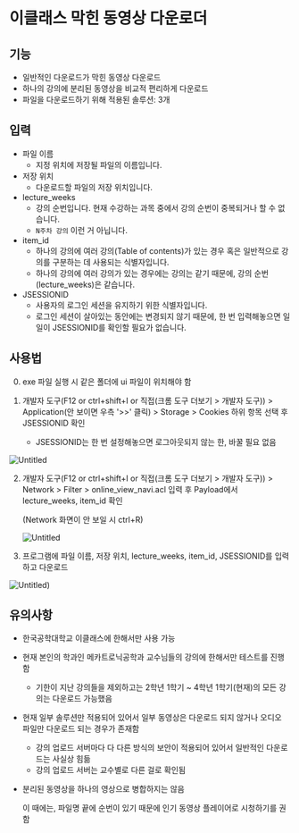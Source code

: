 # 이클래스 막힌 동영상 다운로더

## 기능

- 일반적인 다운로드가 막힌 동영상 다운로드
- 하나의 강의에 분리된 동영상을 비교적 편리하게 다운로드
- 파일을 다운로드하기 위해 적용된 솔루션: 3개

## 입력

- 파일 이름
    - 지정 위치에 저장될 파일의 이름입니다.
- 저장 위치
    - 다운로드할 파일의 저장 위치입니다.
- lecture_weeks
    - 강의 순번입니다. 현재 수강하는 과목 중에서 강의 순번이 중복되거나 할 수 없습니다.
    - `N주차 강의` 이런 거 아닙니다.
- item_id
    - 하나의 강의에 여러 강의(Table of contents)가 있는 경우 혹은 일반적으로 강의를 구분하는 데 사용되는 식별자입니다.
    - 하나의 강의에 여러 강의가 있는 경우에는 강의는 같기 때문에, 강의 순번(lecture_weeks)은 같습니다.
- JSESSIONID
    - 사용자의 로그인 세션을 유지하기 위한 식별자입니다.
    - 로그인 세션이 살아있는 동안에는 변경되지 않기 때문에, 한 번 입력해놓으면 일일이 JSESSIONID를 확인할 필요가 없습니다.

## 사용법

0. exe 파일 실행 시 같은 폴더에 ui 파일이 위치해야 함

1. 개발자 도구(F12 or ctrl+shift+I or 직접(크롬 도구 더보기 > 개발자 도구)) > Application(안 보이면 우측 '>>' 클릭) > Storage > Cookies 하위 항목 선택 후 JSESSIONID 확인

    - JSESSIONID는 한 번 설정해놓으면 로그아웃되지 않는 한, 바꿀 필요 없음

![Untitled](https://s3.us-west-2.amazonaws.com/secure.notion-static.com/904ef682-bd1f-4c98-9d3c-3a51bc667b89/Untitled.png?X-Amz-Algorithm=AWS4-HMAC-SHA256&X-Amz-Content-Sha256=UNSIGNED-PAYLOAD&X-Amz-Credential=AKIAT73L2G45EIPT3X45%2F20220528%2Fus-west-2%2Fs3%2Faws4_request&X-Amz-Date=20220528T193148Z&X-Amz-Expires=86400&X-Amz-Signature=2568a34f991ced8c2e6d10f1b2d78353eb3ca86d4d3ea44e476299fe33fc889d&X-Amz-SignedHeaders=host&response-content-disposition=filename%20%3D%22Untitled.png%22&x-id=GetObject)

2. 개발자 도구(F12 or ctrl+shift+I or 직접(크롬 도구 더보기 > 개발자 도구)) > Network > Filter > online_view_navi.acl 입력 후 Payload에서 lecture_weeks,  item_id 확인

   (Network 화면이 안 보일 시 ctrl+R)

   ![Untitled](https://s3.us-west-2.amazonaws.com/secure.notion-static.com/c9208553-47a2-41eb-952b-bdb27824a0a8/Untitled.png?X-Amz-Algorithm=AWS4-HMAC-SHA256&X-Amz-Content-Sha256=UNSIGNED-PAYLOAD&X-Amz-Credential=AKIAT73L2G45EIPT3X45%2F20220528%2Fus-west-2%2Fs3%2Faws4_request&X-Amz-Date=20220528T192911Z&X-Amz-Expires=86400&X-Amz-Signature=e04c79f3c11ab0cd9ebd8a0bb94dfba6848fddeb611cd077ffead84887bac4b3&X-Amz-SignedHeaders=host&response-content-disposition=filename%20%3D%22Untitled.png%22&x-id=GetObject)


3. 프로그램에 파일 이름, 저장 위치, lecture_weeks, item_id, JSESSIONID를 입력하고 다운로드

![Untitled](https://s3.us-west-2.amazonaws.com/secure.notion-static.com/02588ae2-4e5d-40c7-8423-884a640868ff/Untitled.png?X-Amz-Algorithm=AWS4-HMAC-SHA256&X-Amz-Content-Sha256=UNSIGNED-PAYLOAD&X-Amz-Credential=AKIAT73L2G45EIPT3X45%2F20220528%2Fus-west-2%2Fs3%2Faws4_request&X-Amz-Date=20220528T192929Z&X-Amz-Expires=86400&X-Amz-Signature=a5f8a7e8365fa7b36b843095dd6a6f1c39ae34f0c295eecd9a59c4e13490f678&X-Amz-SignedHeaders=host&response-content-disposition=filename%20%3D%22Untitled.png%22&x-id=GetObject))

## 유의사항

- 한국공학대학교 이클래스에 한해서만 사용 가능
- 현재 본인의 학과인 메카트로닉공학과 교수님들의 강의에 한해서만 테스트를 진행함
    - 기한이 지난 강의들을 제외하고는 2학년 1학기 ~ 4학년 1학기(현재)의 모든 강의는 다운로드 가능했음
- 현재 일부 솔루션만 적용되어 있어서 일부 동영상은 다운로드 되지 않거나 오디오 파일만 다운로드 되는 경우가 존재함
    - 강의 업로드 서버마다 다 다른 방식의 보안이 적용되어 있어서 일반적인 다운로드는 사실상 힘듦
    - 강의 업로드 서버는 교수별로 다른 걸로 확인됨
- 분리된 동영상을 하나의 영상으로 병합하지는 않음

  이 때에는, 파일명 끝에 순번이 있기 때문에 인기 동영상 플레이어로 시청하기를 권함
